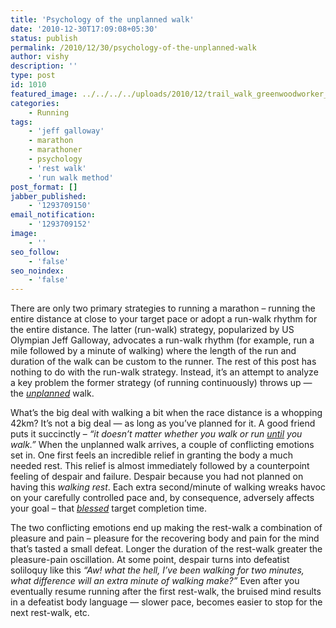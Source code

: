 ```yaml
---
title: 'Psychology of the unplanned walk'
date: '2010-12-30T17:09:08+05:30'
status: publish
permalink: /2010/12/30/psychology-of-the-unplanned-walk
author: vishy
description: ''
type: post
id: 1010
featured_image: ../../../../uploads/2010/12/trail_walk_greenwoodworker_co_uk.jpeg
categories: 
    - Running
tags:
    - 'jeff galloway'
    - marathon
    - marathoner
    - psychology
    - 'rest walk'
    - 'run walk method'
post_format: []
jabber_published:
    - '1293709150'
email_notification:
    - '1293709152'
image:
    - ''
seo_follow:
    - 'false'
seo_noindex:
    - 'false'
---
```


There are only two primary strategies to running a marathon – running the entire distance at close to your target pace or adopt a run-walk rhythm for the entire distance. The latter (run-walk) strategy, popularized by US Olympian Jeff Galloway, advocates a run-walk rhythm (for example, run a mile followed by a minute of walking) where the length of the run and duration of the walk can be custom to the runner. The rest of this post has nothing to do with the run-walk strategy. Instead, it’s an attempt to analyze a key problem the former strategy (of running continuously) throws up — the <span style="text-decoration: underline;">*unplanned*</span> walk.

What’s the big deal with walking a bit when the race distance is a whopping 42km? It’s not a big deal — as long as you’ve planned for it. A good friend puts it succinctly – *“it doesn’t matter whether you walk or run <span style="text-decoration: underline;">until</span> you walk.”* When the unplanned walk arrives, a couple of conflicting emotions set in. One first feels an incredible relief in granting the body a much needed rest. This relief is almost immediately followed by a counterpoint feeling of despair and failure. Despair because you had not planned on having this *walking rest*. Each extra second/minute of walking wreaks havoc on your carefully controlled pace and, by consequence, adversely affects your goal – that <span style="text-decoration: underline;">*blessed*</span> target completion time.

The two conflicting emotions end up making the rest-walk a combination of pleasure and pain – pleasure for the recovering body and pain for the mind that’s tasted a small defeat. Longer the duration of the rest-walk greater the pleasure-pain oscillation. At some point, despair turns into defeatist soliloquy like this *“Aw! what the hell, I’ve been walking for two minutes, what difference will an extra minute of walking make?”* Even after you eventually resume running after the first rest-walk, the bruised mind results in a defeatist body language — slower pace, becomes easier to stop for the next rest-walk, etc.
